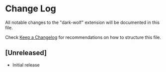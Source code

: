 # Change Log

All notable changes to the "dark-wolf" extension will be documented in this file.

Check [Keep a Changelog](http://keepachangelog.com/) for recommendations on how to structure this file.

## [Unreleased]

- Initial release
